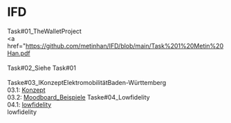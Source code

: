 # IFD
Task#01_TheWalletProject
<br>
<a href="https://github.com/metinhan/IFD/blob/main/Task%201%20Metin%20Han.pdf</a>
<br>
<br>
Task#02_Siehe Task#01
<br>
<br>
Taske#03_IKonzeptElektromobilitätBaden-Württemberg
<br>
03.1: <a href="https://github.com/metinhan/IFD/blob/main/Konzept%20Elektromobilität%20Baden-Württemberg.pdf">Konzept</a>
<br>
03.2: <a href="https://github.com/metinhan/IFD/blob/main/Moodboard_neu.pdf">Moodboard_Beispiele</a>
Taske#04_Lowfidelity
<br>
04.1: <a href="https://github.com/metinhan/IFD/blob/main/lowfidelity_Metin_Han.pdf">lowfidelity</a>
<br>lowfidelity</a>
<br>
